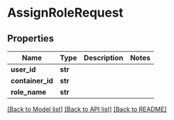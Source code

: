 # AssignRoleRequest

## Properties
Name | Type | Description | Notes
------------ | ------------- | ------------- | -------------
**user_id** | **str** |  | 
**container_id** | **str** |  | 
**role_name** | **str** |  | 

[[Back to Model list]](../README.md#documentation-for-models) [[Back to API list]](../README.md#documentation-for-api-endpoints) [[Back to README]](../README.md)

